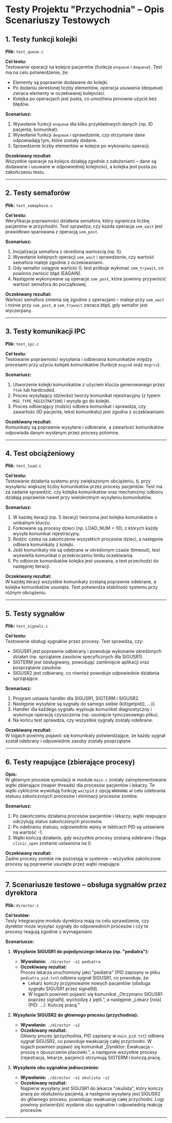# Testy Projektu "Przychodnia" – Opis Scenariuszy Testowych

## 1. Testy funkcji kolejki

**Plik:** `test_queue.c`

**Cel testu:**  
Testowanie operacji na kolejce pacjentów (funkcje `enqueue` i `dequeue`). Test ma na celu potwierdzenie, że:
- Elementy są poprawnie dodawane do kolejki.
- Po dodaniu określonej liczby elementów, operacja usuwania (dequeue) zwraca elementy w oczekiwanej kolejności.
- Kolejka po operacjach jest pusta, co umożliwia ponowne użycie bez błędów.

**Scenariusz:**  
1. Wywołanie funkcji `enqueue` dla kilku przykładowych danych (np. ID pacjenta, komunikat).
2. Wywołanie funkcji `dequeue` i sprawdzenie, czy otrzymane dane odpowiadają tym, które zostały dodane.
3. Sprawdzenie liczby elementów w kolejce po wykonaniu operacji.

**Oczekiwany rezultat:**  
Wszystkie operacje na kolejce działają zgodnie z założeniami – dane są dodawane i usuwane w odpowiedniej kolejności, a kolejka jest pusta po zakończeniu testu.

---

## 2. Testy semaforów

**Plik:** `test_semaphore.c`

**Cel testu:**  
Weryfikacja poprawności działania semafora, który ogranicza liczbę pacjentów w przychodni. Test sprawdza, czy każda operacja `sem_wait` jest prawidłowo sparowana z operacją `sem_post`.

**Scenariusz:**  
1. Inicjalizacja semafora z określoną wartością (np. 5).
2. Wywołanie kolejnych operacji `sem_wait` i sprawdzenie, czy wartość semafora maleje zgodnie z oczekiwaniami.
3. Gdy semafor osiągnie wartość 0, test próbuje wykonać `sem_trywait`, co powinno zwrócić błąd (EAGAIN).
4. Następnie wykonywane są operacje `sem_post`, które powinny przywrócić wartość semafora do początkowej.

**Oczekiwany rezultat:**  
Wartość semafora zmienia się zgodnie z operacjami – maleje przy `sem_wait` i rośnie przy `sem_post`, a `sem_trywait` zwraca błąd, gdy semafor jest wyczerpany.

---

## 3. Testy komunikacji IPC

**Plik:** `test_ipc.c`

**Cel testu:**  
Testowanie poprawności wysyłania i odbierania komunikatów między procesami przy użyciu kolejek komunikatów (funkcje `msgsnd` oraz `msgrcv`).

**Scenariusz:**  
1. Utworzenie kolejki komunikatów z użyciem klucza generowanego przez `ftok` lub hardcoded.
2. Proces wysyłający (dziecko) tworzy komunikat rejestracyjny (z typem `MSG_TYPE_REGISTRATION`) i wysyła go do kolejki.
3. Proces odbierający (rodzic) odbiera komunikat i sprawdza, czy zawartość (ID pacjenta, tekst komunikatu) jest zgodna z oczekiwaniami.

**Oczekiwany rezultat:**  
Komunikaty są poprawnie wysyłane i odbierane, a zawartość komunikatów odpowiada danym wysłanym przez procesy potomne.

---

## 4. Test obciążeniowy

**Plik:** `test_load.c`

**Cel testu:**  
Testowanie działania systemu przy zwiększonym obciążeniu, tj. przy wysyłaniu większej liczby komunikatów przez procesy pacjentów. Test ma za zadanie sprawdzić, czy kolejka komunikatów oraz mechanizmy odbioru działają poprawnie nawet przy wielokrotnym wysyłaniu komunikatów.

**Scenariusz:**  
1. W każdej iteracji (np. 5 iteracji) tworzona jest kolejka komunikatów o unikalnym kluczu.
2. Forkowane są procesy dzieci (np. LOAD_NUM = 10), z których każdy wysyła komunikat rejestracyjny.
3. Rodzic czeka na zakończenie wszystkich procesów dzieci, a następnie odbiera komunikaty z kolejki.
4. Jeśli komunikaty nie są odebrane w określonym czasie (timeout), test wyświetla komunikat o przekroczeniu limitu oczekiwania.
5. Po odbiorze komunikatów kolejka jest usuwana, a test przechodzi do następnej iteracji.

**Oczekiwany rezultat:**  
W każdej iteracji wszystkie komunikaty zostaną poprawnie odebrane, a kolejka komunikatów usunięta. Test potwierdza stabilność systemu przy różnym obciążeniu.

---

## 5. Testy sygnałów

**Plik:** `test_signals.c`

**Cel testu:**  
Testowanie obsługi sygnałów przez procesy. Test sprawdza, czy:
- SIGUSR1 jest poprawnie odbierany i powoduje wykonanie określonych działań (np. sprzątanie zasobów specyficznych dla SIGUSR1).
- SIGTERM jest obsługiwany, powodując zamknięcie aplikacji oraz posprzątanie zasobów.
- SIGUSR2 jest odbierany, co również powoduje odpowiednie działania sprzątające.

**Scenariusz:**  
1. Program ustawia handler dla SIGUSR1, SIGTERM i SIGUSR2.
2. Następnie wysyłane są sygnały do samego siebie (kill(getpid(), ...)).
3. Handler dla każdego sygnału wypisuje komunikat diagnostyczny i wykonuje operację czyszczenia (np. usunięcie tymczasowego pliku).
4. Na końcu test sprawdza, czy wszystkie sygnały zostały odebrane.

**Oczekiwany rezultat:**  
W logach powinny pojawić się komunikaty potwierdzające, że każdy sygnał został odebrany i odpowiednie zasoby zostały posprzątane.

---

## 6. Testy reapujące (zbierające procesy)

**Opis:**  
W głównym procesie symulacji w module `main.c` zostały zaimplementowane wątki zbierające (reaper threads) dla procesów pacjentów i lekarzy. Te wątki cyklicznie wywołują funkcję `waitpid` z opcją `WNOHANG` w celu odebrania statusu zakończonych procesów i eliminacji procesów zombie.

**Scenariusz:**  
1. Po zakończeniu działania procesów pacjentów i lekarzy, wątki reapujące odczytują status zakończonych procesów.
2. Po odebraniu statusu, odpowiednie wpisy w tablicach PID są ustawiane na wartość -1.
3. Wątki kończą działanie, gdy wszystkie procesy zostaną odebrane i flaga `clinic_open` zostanie ustawiona na 0.

**Oczekiwany rezultat:**  
Żadne procesy zombie nie pozostają w systemie – wszystkie zakończone procesy są poprawnie usunięte przez wątki reapujące.

---

## 7. Scenariusze testowe – obsługa sygnałów przez dyrektora

**Plik:** `director.c`

**Cel testów:**  
Testy integracyjne modułu dyrektora mają na celu sprawdzenie, czy dyrektor może wysyłać sygnały do odpowiednich procesów i czy te procesy reagują zgodnie z wymaganiami.

**Scenariusze:**  

1. **Wysyłanie SIGUSR1 do pojedynczego lekarza (np. "pediatra"):**  
   - **Wywołanie:** `./director -s1 pediatra`
   - **Oczekiwany rezultat:**  
     Proces lekarza uruchomiony jako "pediatra" (PID zapisany w pliku `pediatra_pid.txt`) odbiera sygnał SIGUSR1, co powoduje, że:
       - Lekarz kończy przyjmowanie nowych pacjentów (obsługa sygnału SIGUSR1 przez signalfd).
       - W logach powinien pojawić się komunikat „Otrzymano SIGUSR1 poprzez signalfd, wychodzę z pętli.”, a następnie „Lekarz [rola] (PID: …): Kończę pracę.”
     
2. **Wysyłanie SIGUSR2 do głównego procesu (przychodnia):**  
   - **Wywołanie:** `./director -s2`
   - **Oczekiwany rezultat:**  
     Główny proces (przychodnia, PID zapisany w `main_pid.txt`) odbiera sygnał SIGUSR2, co powoduje ewakuację całej przychodni. W logach powinien pojawić się komunikat „Dyrektor: Ewakuacja – proszę o opuszczenie placówki.”, a następnie wszystkie procesy (rejestracja, lekarze, pacjenci) otrzymują SIGTERM i kończą pracę.
     
3. **Wysyłanie obu sygnałów jednocześnie:**  
   - **Wywołanie:** `./director -s1 okulista -s2`
   - **Oczekiwany rezultat:**  
     Najpierw wysyłany jest SIGUSR1 do lekarza "okulista", który kończy pracę po obsłużeniu pacjenta, a następnie wysyłany jest SIGUSR2 do głównego procesu, powodując ewakuację całej przychodni. Logi powinny potwierdzić wysłanie obu sygnałów i odpowiednią reakcję procesów.

---
